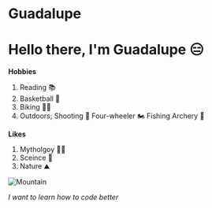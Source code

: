 # Guadalupe

# Hello there, I'm Guadalupe 😑

  **Hobbies** 
1. Reading 📚
2. Basketball 🏀
3. Biking 🚴‍♀️
4. Outdoors; Shooting 🔫 Four-wheeler 🏍️ Fishing Archery 🏹

 **Likes**
1. Mytholgoy 🧚🏻
2. Sceince 🧪
4. Nature ⛰️

![Mountain](https://encrypted-tbn0.gstatic.com/images?q=tbn:ANd9GcTek_JJmGXcLoR0Jtrfw7LWK8CYdX9fDd26NO24PgVAj7ilbZLDmA2pfULjFRIN5R8f8dM&usqp=CAU)

*I want to learn how to code better*
